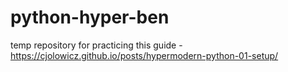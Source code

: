 # python-hyper-ben
temp repository for practicing this guide - https://cjolowicz.github.io/posts/hypermodern-python-01-setup/
